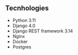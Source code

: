 

## Tecnhologies

- Python 3.11
- Django 4.0
- Django REST framework 3.14
- Nginx
- Docker
- Postgres

